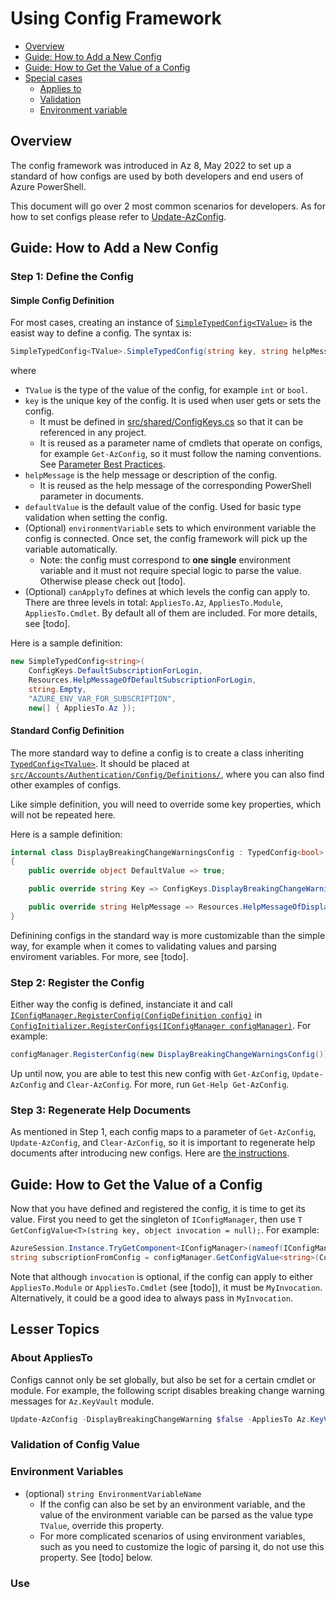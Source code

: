 # Using Config Framework

- [Overview](#overview)
- [Guide: How to Add a New Config](#guide-how-to-add-a-new-config)
- [Guide: How to Get the Value of a Config](#guide-how-to-get-the-value-of-a-config)
- [Special cases](#special-cases)
  - [Applies to](#applies-to)
  - [Validation](#validation)
  - [Environment variable](#environment-variable)

## Overview

The config framework was introduced in Az 8, May 2022 to set up a standard of how configs are used by both developers and end users of Azure PowerShell.

This document will go over 2 most common scenarios for developers. As for how to set configs please refer to [Update-AzConfig](https://docs.microsoft.com/powershell/module/az.accounts/update-azconfig).

## Guide: How to Add a New Config

### Step 1: Define the Config

#### Simple Config Definition

For most cases, creating an instance of [`SimpleTypedConfig<TValue>`](https://github.com/Azure/azure-powershell/blob/main/src/Accounts/Authentication/Config/Models/SimpleTypedConfig.cs) is the easist way to define a config. The syntax is:

```csharp
SimpleTypedConfig<TValue>.SimpleTypedConfig(string key, string helpMessage, TValue defaultValue, [string environmentVariable = null], [IReadOnlyCollection<AppliesTo> canApplyTo = null])
```
where
- `TValue` is the type of the value of the config, for example `int` or `bool`.
- `key` is the unique key of the config. It is used when user gets or sets the config.
  - It must be defined in [src/shared/ConfigKeys.cs](https://github.com/Azure/azure-powershell/blob/main/src/shared/ConfigKeys.cs) so that it can be referenced in any project.
  - It is reused as a parameter name of cmdlets that operate on configs, for example `Get-AzConfig`, so it must follow the naming conventions. See [Parameter Best Practices](https://github.com/Azure/azure-powershell/blob/main/documentation/development-docs/design-guidelines/parameter-best-practices.md#parameter-best-practices).
- `helpMessage` is the help message or description of the config. 
  - It is reused as the help message of the corresponding PowerShell parameter in documents.
- `defaultValue` is the default value of the config. Used for basic type validation when setting the config.
- (Optional) `environmentVariable` sets to which environment variable the config is connected. Once set, the config framework will pick up the variable automatically.
  - Note: the config must correspond to **one single** environment variable and it must not require special logic to parse the value. Otherwise please check out [todo].
- (Optional) `canApplyTo` defines at which levels the config can apply to. There are three levels in total: `AppliesTo.Az`, `AppliesTo.Module`, `AppliesTo.Cmdlet`. By default all of them are included. For more details, see [todo].

Here is a sample definition:

```csharp
new SimpleTypedConfig<string>(
    ConfigKeys.DefaultSubscriptionForLogin,
    Resources.HelpMessageOfDefaultSubscriptionForLogin,
    string.Empty,
    "AZURE_ENV_VAR_FOR_SUBSCRIPTION",
    new[] { AppliesTo.Az });
```

#### Standard Config Definition

The more standard way to define a config is to create a class inheriting [`TypedConfig<TValue>`](https://github.com/Azure/azure-powershell/blob/main/src/Accounts/Authentication/Config/Models/TypedConfig.cs). It should be placed at [`src/Accounts/Authentication/Config/Definitions/`](https://github.com/Azure/azure-powershell/tree/main/src/Accounts/Authentication/Config/Definitions), where you can also find other examples of configs.

Like simple definition, you will need to override some key properties, which will not be repeated here.

Here is a sample definition:

```csharp
internal class DisplayBreakingChangeWarningsConfig : TypedConfig<bool>
{
    public override object DefaultValue => true;

    public override string Key => ConfigKeys.DisplayBreakingChangeWarning;

    public override string HelpMessage => Resources.HelpMessageOfDisplayBreakingChangeWarnings;
}
```

Definining configs in the standard way is more customizable than the simple way, for example when it comes to validating values and parsing enviroment variables. For more, see [todo].

### Step 2: Register the Config

Either way the config is defined, instanciate it and call [`IConfigManager.RegisterConfig(ConfigDefinition config)`](https://github.com/Azure/azure-powershell-common/blob/8d70507d41a3698b5b131df61f14e329d7a6eb41/src/Authentication.Abstractions/Interfaces/IConfigManager.cs#L30) in [`ConfigInitializer.RegisterConfigs(IConfigManager configManager)`](https://github.com/Azure/azure-powershell/blob/304e15c84071fee02622734c4e5f12c05baa77d2/src/Accounts/Authentication/Config/ConfigInitializer.cs#L192). For example:

```csharp
configManager.RegisterConfig(new DisplayBreakingChangeWarningsConfig());
```

Up until now, you are able to test this new config with `Get-AzConfig`, `Update-AzConfig` and `Clear-AzConfig`. For more, run `Get-Help Get-AzConfig`.

### Step 3: Regenerate Help Documents

As mentioned in Step 1, each config maps to a parameter of `Get-AzConfig`, `Update-AzConfig`, and `Clear-AzConfig`, so it is important to regenerate help documents after introducing new configs. Here are [the instructions](https://github.com/Azure/azure-powershell/blob/main/documentation/development-docs/help-generation.md#updating-help-after-making-cmdlet-changes).

## Guide: How to Get the Value of a Config

Now that you have defined and registered the config, it is time to get its value. First you need to get the singleton of `IConfigManager`, then use `T GetConfigValue<T>(string key, object invocation = null);`. For example:

```csharp
AzureSession.Instance.TryGetComponent<IConfigManager>(nameof(IConfigManager), out var configManager);
string subscriptionFromConfig = configManager.GetConfigValue<string>(ConfigKeys.DefaultSubscriptionForLogin, MyInvocation);
```

Note that although `invocation` is optional, if the config can apply to either `AppliesTo.Module` or `AppliesTo.Cmdlet` (see [todo]), it must be `MyInvocation`. Alternatively, it could be a good idea to always pass in `MyInvocation`.

## Lesser Topics

### About AppliesTo

Configs cannot only be set globally, but also be set for a certain cmdlet or module. For example, the following script disables breaking change warning messages for `Az.KeyVault` module.

```powershell
Update-AzConfig -DisplayBreakingChangeWarning $false -AppliesTo Az.KeyVault
```


### Validation of Config Value

### Environment Variables



- (optional) `string EnvironmentVariableName`
  - If the config can also be set by an environment variable, and the value of the environment variable can be parsed as the value type `TValue`, override this property.
  - For more complicated scenarios of using environment variables, such as you need to customize the logic of parsing it, do not use this property. See [todo] below.

### Use 
